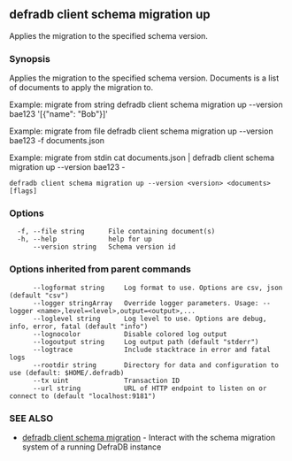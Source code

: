 ## defradb client schema migration up

Applies the migration to the specified schema version.

### Synopsis

Applies the migration to the specified schema version.
Documents is a list of documents to apply the migration to.		

Example: migrate from string
  defradb client schema migration up --version bae123 '[{"name": "Bob"}]'

Example: migrate from file
  defradb client schema migration up --version bae123 -f documents.json

Example: migrate from stdin
  cat documents.json | defradb client schema migration up --version bae123 -
		

```
defradb client schema migration up --version <version> <documents> [flags]
```

### Options

```
  -f, --file string      File containing document(s)
  -h, --help             help for up
      --version string   Schema version id
```

### Options inherited from parent commands

```
      --logformat string     Log format to use. Options are csv, json (default "csv")
      --logger stringArray   Override logger parameters. Usage: --logger <name>,level=<level>,output=<output>,...
      --loglevel string      Log level to use. Options are debug, info, error, fatal (default "info")
      --lognocolor           Disable colored log output
      --logoutput string     Log output path (default "stderr")
      --logtrace             Include stacktrace in error and fatal logs
      --rootdir string       Directory for data and configuration to use (default: $HOME/.defradb)
      --tx uint              Transaction ID
      --url string           URL of HTTP endpoint to listen on or connect to (default "localhost:9181")
```

### SEE ALSO

* [defradb client schema migration](defradb_client_schema_migration.md)	 - Interact with the schema migration system of a running DefraDB instance

